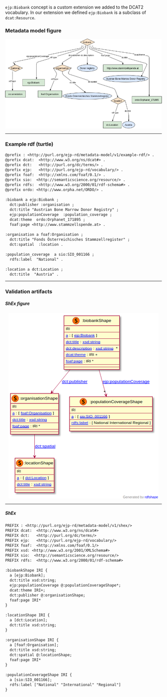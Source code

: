 `ejp:Biobank` concept is a custom extension we added to the DCAT2 vocabulary. In our extension we defined `ejp:Biobank` is a subclass of `dcat:Resource`.


### Metadata model figure

<p align="center"> 
    <a href="../images/turtle/biobank.png" target="_blank">
        <img src="../images/turtle/biobank.png"> 
    </a>
</p>


***

### Example rdf (turtle)

```ttl
@prefix : <http://purl.org/ejp-rd/metadata-model/v1/example-rdf/> .
@prefix dcat:  <http://www.w3.org/ns/dcat#> .
@prefix dct:   <http://purl.org/dc/terms/> .
@prefix ejp:   <http://purl.org/ejp-rd/vocabulary/> .
@prefix foaf:  <http://xmlns.com/foaf/0.1/> .
@prefix sio:  <http://semanticscience.org/resource/> .
@prefix rdfs:  <http://www.w3.org/2000/01/rdf-schema#> .
@prefix ordo: <http://www.orpha.net/ORDO/> .

:biobank a ejp:Biobank ;
  dct:publisher :organisation ;        
  dct:title "Austrian Bone Marrow Donor Registry" ;
  ejp:populationCoverage  :population_coverage ;
  dcat:theme  ordo:Orphanet_171895 ;
  foaf:page <http://www.stammzellspende.at> .

:organisation a foaf:Organisation ;
  dct:title "Fonds Österreichisches Stammzellregister" ;
  dct:spatial  :location .

:population_coverage  a sio:SIO_001166 ;
  rdfs:label  "National" .

:location a dct:Location ;
  dct:title  "Austria" .
```

***

### Validation artifacts 

##### ShEx figure

<p align="center"> 
    <a href="../images/shex/biobank.png" target="_blank">
        <img src="../images/shex/biobank.png"> 
    </a>
</p>

***
##### ShEx

``` ShEx
PREFIX : <http://purl.org/ejp-rd/metadata-model/v1/shex/>
PREFIX dcat:  <http://www.w3.org/ns/dcat#>
PREFIX dct:   <http://purl.org/dc/terms/>
PREFIX ejp:   <http://purl.org/ejp-rd/vocabulary/>
PREFIX foaf:  <http://xmlns.com/foaf/0.1/>
PREFIX xsd: <http://www.w3.org/2001/XMLSchema#>
PREFIX sio:  <http://semanticscience.org/resource/>
PREFIX rdfs:  <http://www.w3.org/2000/01/rdf-schema#>

:biobankShape IRI {
  a [ejp:Biobank];
  dct:title xsd:string;
  ejp:populationCoverage @:populationCoverageShape*;
  dcat:theme IRI+;
  dct:publisher @:organisationShape;
  foaf:page IRI*
}

:locationShape IRI {
  a [dct:Location];
  dct:title xsd:string;
}

:organisationShape IRI {
  a [foaf:Organisation];
  dct:title xsd:string;
  dct:spatial @:locationShape;
  foaf:page IRI*
}

:populationCoverageShape IRI {
  a [sio:SIO_001166];
  rdfs:label ["National" "International" "Regional"]
}
```
